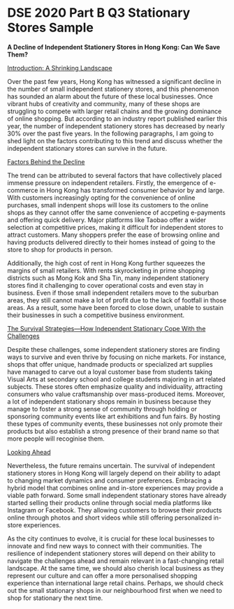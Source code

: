 # DSE 2020 Part B Q3 Stationary Stores Sample 

**A Decline of Independent Stationery Stores in Hong Kong: Can We Save Them?**

<ins>Introduction: A Shrinking Landscape</ins>

Over the past few years, Hong Kong has witnessed a significant decline in the number of small independent stationery stores, and this phenomenon has sounded an alarm about the future of these local businesses. Once vibrant hubs of creativity and community, many of these shops are struggling to compete with larger retail chains and the growing dominance of online shopping. But according to an industry report published earlier this year, the number of independent stationery stores has decreased by nearly 30% over the past five years. In the following paragraphs, I am going to shed light on the factors contributing to this trend and discuss whether the independent stationary stores can survive in the future.

<ins>Factors Behind the Decline</ins>

The trend can be attributed to several factors that have collectively placed immense pressure on independent retailers. Firstly, the emergence of e-commerce in Hong Kong has transformed consumer behavior by and large. With customers increasingly opting for the convenience of online purchases, small indenpent shops will lose its customers to the online shops as they cannot offer the same convenience of accpeting e-payments and offering quick delivery. Major platforms like Taobao offer a wider selection at competitive prices, making it difficult for independent stores to attract customers. Many shoppers prefer the ease of browsing online and having products delivered directly to their homes instead of going to the store to shop for products in person.

Additionally, the high cost of rent in Hong Kong further squeezes the margins of small retailers. With rents skyrocketing in prime shopping districts such as Mong Kok and Sha Tin, many independent stationery stores find it challenging to cover operational costs and even stay in business. Even if those small independent retailers move to the suburban areas, they still cannot make a lot of profit due to the lack of footfall in those areas. As a result, some have been forced to close down, unable to sustain their businesses in such a competitive business environment.

<ins>The Survival Strategies—How Independent Stationary Cope With the Challenges</ins>

Despite these challenges, some independent stationery stores are finding ways to survive and even thrive by focusing on niche markets. For instance, shops that offer unique, handmade products or specialized art supplies have managed to carve out a loyal customer base from students taking Visual Arts at secondary school and college students majoring in art related subjects. These stores often emphasize quality and individuality, attracting consumers who value craftsmanship over mass-produced items. Moreover, a lot of independent stationary shops remain in business because they manage to foster a strong sense of community through holding or sponsoring community events like art exhibitions and fun fairs. By hosting these types of community events, these businesses not only promote their products but also establish a strong presence of their brand name so that more people will recoginise them.

<ins>Looking Ahead</ins>

Nevertheless, the future remains uncertain. The survival of independent stationery stores in Hong Kong will largely depend on their ability to adapt to changing market dynamics and consumer preferences. Embracing a hybrid model that combines online and in-store experiences may provide a viable path forward. Some small independent stationary stores have already started selling their products online through social media platforms like Instagram or Facebook. They allowing customers to browse their products online through photos and short videos while still offering personalized in-store experiences.

As the city continues to evolve, it is crucial for these local businesses to innovate and find new ways to connect with their communities. The resilience of independent stationery stores will depend on their ability to navigate the challenges ahead and remain relevant in a fast-changing retail landscape. At the same time, we should also cherish local business as they represent our culture and can offer a more personalised shopping experience than international large retail chains. Perhaps, we should check out the small stationary shops in our neighbourhood first when we need to shop for stationary the next time.

